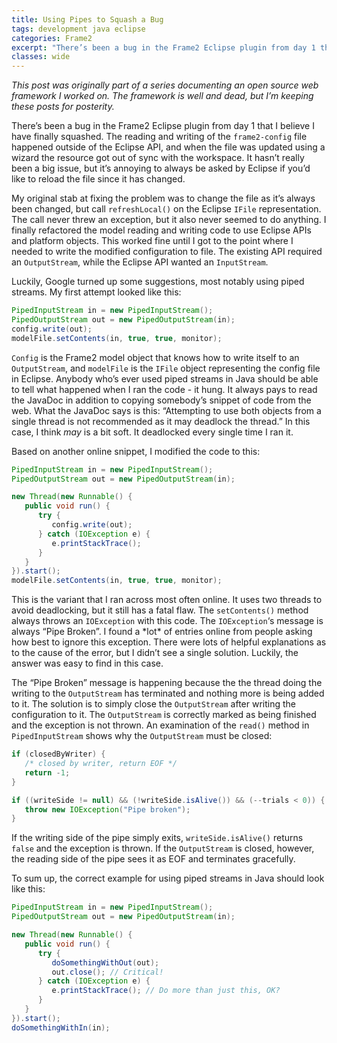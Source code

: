 ```yaml
---
title: Using Pipes to Squash a Bug
tags: development java eclipse
categories: Frame2
excerpt: "There’s been a bug in the Frame2 Eclipse plugin from day 1 that I believe I have finally squashed."
classes: wide
---
```


_This post was originally part of a series documenting an open source web framework I worked on. The framework is well and dead, but I’m keeping these posts for posterity._

There’s been a bug in the Frame2 Eclipse plugin from day 1 that I believe I have finally squashed. The reading and writing of the `frame2-config` file happened outside of the Eclipse API, and when the file was updated using a wizard the resource got out of sync with the workspace. It hasn’t really been a big issue, but it’s annoying to always be asked by Eclipse if you’d like to reload the file since it has changed.

My original stab at fixing the problem was to change the file as it’s always been changed, but call `refreshLocal()` on the Eclipse `IFile` representation. The call never threw an exception, but it also never seemed to do anything. I finally refactored the model reading and writing code to use Eclipse APIs and platform objects. This worked fine until I got to the point where I needed to write the modified configuration to file. The existing API required an `OutputStream`, while the Eclipse API wanted an `InputStream`.

Luckily, Google turned up some suggestions, most notably using piped streams. My first attempt looked like this:

```java
PipedInputStream in = new PipedInputStream();
PipedOutputStream out = new PipedOutputStream(in);
config.write(out);
modelFile.setContents(in, true, true, monitor);
```

`Config` is the Frame2 model object that knows how to write itself to an `OutputStream`, and `modelFile` is the `IFile` object representing the config file in Eclipse. Anybody who’s ever used piped streams in Java should be able to tell what happened when I ran the code - it hung. It always pays to read the JavaDoc in addition to copying somebody’s snippet of code from the web. What the JavaDoc says is this: “Attempting to use both objects from a single thread is not recommended as it may deadlock the thread.” In this case, I think _may_ is a bit soft. It deadlocked every single time I ran it.

Based on another online snippet, I modified the code to this:

```java
PipedInputStream in = new PipedInputStream();
PipedOutputStream out = new PipedOutputStream(in);

new Thread(new Runnable() {
   public void run() {
      try {
         config.write(out);
      } catch (IOException e) {
         e.printStackTrace();
      }
   }
}).start();
modelFile.setContents(in, true, true, monitor);
```

This is the variant that I ran across most often online. It uses two threads to avoid deadlocking, but it still has a fatal flaw. The `setContents()` method always throws an `IOException` with this code. The `IOException`‘s message is always “Pipe Broken”. I found a \*lot\* of entries online from people asking how best to ignore this exception. There were lots of helpful explanations as to the cause of the error, but I didn’t see a single solution. Luckily, the answer was easy to find in this case.

The “Pipe Broken” message is happening because the the thread doing the writing to the `OutputStream` has terminated and nothing more is being added to it. The solution is to simply close the `OutputStream` after writing the configuration to it. The `OutputStream` is correctly marked as being finished and the exception is not thrown. An examination of the `read()` method in `PipedInputStream` shows why the `OutputStream` must be closed:

```java
if (closedByWriter) {
   /* closed by writer, return EOF */
   return -1;
}

if ((writeSide != null) && (!writeSide.isAlive()) && (--trials < 0)) {
   throw new IOException("Pipe broken");
}
```

If the writing side of the pipe simply exits, `writeSide.isAlive()` returns `false` and the exception is thrown. If the `OutputStream` is closed, however, the reading side of the pipe sees it as EOF and terminates gracefully.

To sum up, the correct example for using piped streams in Java should look like this:

```java
PipedInputStream in = new PipedInputStream();
PipedOutputStream out = new PipedOutputStream(in);

new Thread(new Runnable() {
   public void run() {
      try {
         doSomethingWithOut(out);
         out.close(); // Critical!
      } catch (IOException e) {
         e.printStackTrace(); // Do more than just this, OK?
      }
   }
}).start(); 
doSomethingWithIn(in);
```

